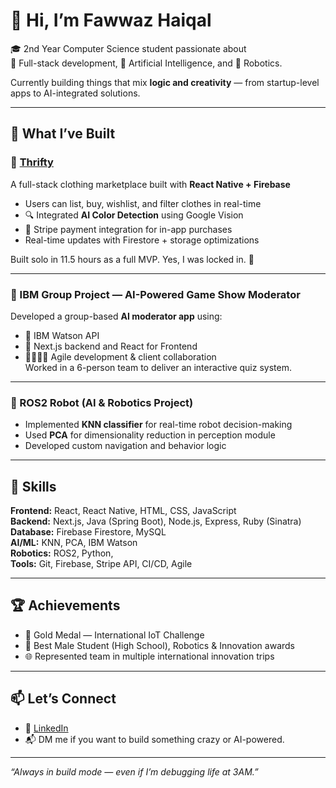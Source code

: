 
# 👋 Hi, I’m Fawwaz Haiqal

🎓 2nd Year Computer Science student passionate about  
🚀 Full-stack development, 🤖 Artificial Intelligence, and 🤖 Robotics.

Currently building things that mix **logic and creativity** — from startup-level apps to AI-integrated solutions.

---

## 💼 What I’ve Built

### 🧢 [Thrifty](https://github.com/fwwzhai/thrifty-app)
A full-stack clothing marketplace built with **React Native + Firebase**  
- Users can list, buy, wishlist, and filter clothes in real-time  
- 🔍 Integrated **AI Color Detection** using Google Vision  
- 💸 Stripe payment integration for in-app purchases  
- Real-time updates with Firestore + storage optimizations

Built solo in 11.5 hours as a full MVP. Yes, I was locked in. 😤

---

### 🤝 IBM Group Project — AI-Powered Game Show Moderator
Developed a group-based **AI moderator app** using:
- 🧠 IBM Watson API   
- 🧱 Next.js backend and React for Frontend 
- 👨‍👩‍👧‍👦 Agile development & client collaboration  
Worked in a 6-person team to deliver an interactive quiz system.

---

### 🤖 ROS2 Robot (AI & Robotics Project)
- Implemented **KNN classifier** for real-time robot decision-making  
- Used **PCA** for dimensionality reduction in perception module  
- Developed custom navigation and behavior logic

---

## 🧠 Skills

**Frontend:** React, React Native, HTML, CSS, JavaScript  
**Backend:** Next.js, Java (Spring Boot), Node.js, Express, Ruby (Sinatra)  
**Database:** Firebase Firestore, MySQL  
**AI/ML:** KNN, PCA, IBM Watson  
**Robotics:** ROS2, Python,   
**Tools:** Git, Firebase, Stripe API, CI/CD, Agile

---

## 🏆 Achievements

- 🥇 Gold Medal — International IoT Challenge    
- 🏅 Best Male Student (High School), Robotics & Innovation awards  
- 🌐 Represented team in multiple international innovation trips 

---

## 📫 Let’s Connect

- 🔗 [LinkedIn](https://linkedin.com/in/fawwazhaiqal)
- 📬 DM me if you want to build something crazy or AI-powered.

---

_“Always in build mode — even if I’m debugging life at 3AM.”_

